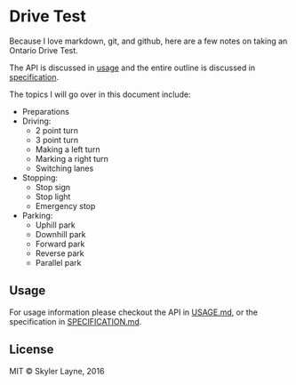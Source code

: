 # Drive Test

Because I love markdown, git, and github, here are a few notes on taking an Ontario Drive Test.

The API is discussed in [usage](./USAGE.md) and the entire outline is discussed
in [specification](./SPECIFICATION.md).

The topics I will go over in this document include:
  - Preparations
  - Driving:
    - 2 point turn
    - 3 point turn
    - Making a left turn
    - Marking a right turn
    - Switching lanes
  - Stopping:
    - Stop sign
    - Stop light
    - Emergency stop
  - Parking:
    - Uphill park
    - Downhill park
    - Forward park
    - Reverse park
    - Parallel park

## Usage

For usage information please checkout the API in [USAGE.md](USAGE.md), or the
specification in [SPECIFICATION.md](SPECIFICATION.md).

## License

MIT © Skyler Layne, 2016
